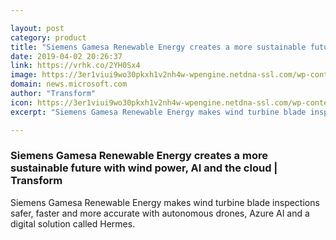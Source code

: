 ```yaml
---

layout: post
category: product
title: "Siemens Gamesa Renewable Energy creates a more sustainable future with wind power, AI and the cloud"
date: 2019-04-02 20:26:37
link: https://vrhk.co/2YH0Sx4
image: https://3er1viui9wo30pkxh1v2nh4w-wpengine.netdna-ssl.com/wp-content/uploads/prod/sites/382/2019/03/Siemens-Gamesa-wind-farm_Morocco-1024x672.jpg
domain: news.microsoft.com
author: "Transform"
icon: https://3er1viui9wo30pkxh1v2nh4w-wpengine.netdna-ssl.com/wp-content/uploads/sites/382/2018/01/cropped-ms_logo_element-1-300x300.png
excerpt: "Siemens Gamesa Renewable Energy makes wind turbine blade inspections safer, faster and more accurate with autonomous drones, Azure AI and a digital solution called Hermes."

---
```


### Siemens Gamesa Renewable Energy creates a more sustainable future with wind power, AI and the cloud | Transform

Siemens Gamesa Renewable Energy makes wind turbine blade inspections safer, faster and more accurate with autonomous drones, Azure AI and a digital solution called Hermes.